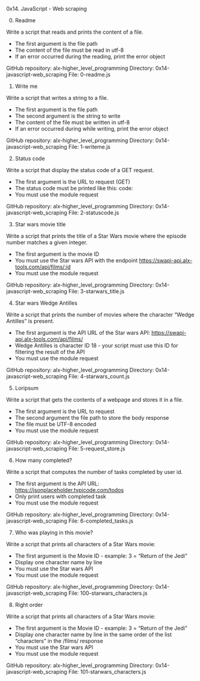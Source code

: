 0x14. JavaScript - Web scraping

0. Readme

Write a script that reads and prints the content of a file.

- The first argument is the file path
- The content of the file must be read in utf-8
- If an error occurred during the reading, print the error object

GitHub repository: alx-higher_level_programming
Directory: 0x14-javascript-web_scraping
File: 0-readme.js



1. Write me

Write a script that writes a string to a file.

- The first argument is the file path
- The second argument is the string to write
- The content of the file must be written in utf-8
- If an error occurred during while writing, print the error object

GitHub repository: alx-higher_level_programming
Directory: 0x14-javascript-web_scraping
File: 1-writeme.js



2. Status code

Write a script that display the status code of a GET request.

- The first argument is the URL to request (GET)
- The status code must be printed like this: code: <status code>
- You must use the module request

GitHub repository: alx-higher_level_programming
Directory: 0x14-javascript-web_scraping
File: 2-statuscode.js



3. Star wars movie title

Write a script that prints the title of a Star Wars movie where the episode number matches a given integer.

- The first argument is the movie ID
- You must use the Star wars API with the endpoint https://swapi-api.alx-tools.com/api/films/:id
- You must use the module request

GitHub repository: alx-higher_level_programming
Directory: 0x14-javascript-web_scraping
File: 3-starwars_title.js



4. Star wars Wedge Antilles

Write a script that prints the number of movies where the character “Wedge Antilles” is present.

- The first argument is the API URL of the Star wars API: https://swapi-api.alx-tools.com/api/films/
- Wedge Antilles is character ID 18 - your script must use this ID for filtering the result of the API
- You must use the module request

GitHub repository: alx-higher_level_programming
Directory: 0x14-javascript-web_scraping
File: 4-starwars_count.js



5. Loripsum

Write a script that gets the contents of a webpage and stores it in a file.

- The first argument is the URL to request
- The second argument the file path to store the body response
- The file must be UTF-8 encoded
- You must use the module request

GitHub repository: alx-higher_level_programming
Directory: 0x14-javascript-web_scraping
File: 5-request_store.js



6. How many completed?

Write a script that computes the number of tasks completed by user id.

- The first argument is the API URL: https://jsonplaceholder.typicode.com/todos
- Only print users with completed task
- You must use the module request

GitHub repository: alx-higher_level_programming
Directory: 0x14-javascript-web_scraping
File: 6-completed_tasks.js



7. Who was playing in this movie?

Write a script that prints all characters of a Star Wars movie:

- The first argument is the Movie ID - example: 3 = “Return of the Jedi”
- Display one character name by line
- You must use the Star wars API
- You must use the module request

GitHub repository: alx-higher_level_programming
Directory: 0x14-javascript-web_scraping
File: 100-starwars_characters.js



8. Right order

Write a script that prints all characters of a Star Wars movie:

- The first argument is the Movie ID - example: 3 = “Return of the Jedi”
- Display one character name by line in the same order of the list “characters” in the /films/ response
- You must use the Star wars API
- You must use the module request

GitHub repository: alx-higher_level_programming
Directory: 0x14-javascript-web_scraping
File: 101-starwars_characters.js
